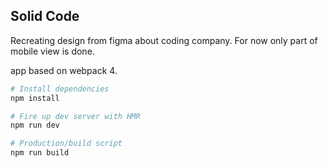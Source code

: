 ## Solid Code
Recreating design from figma about coding company.
For now only part of mobile view is done.



app based on webpack 4.

```bash
# Install dependencies
npm install

# Fire up dev server with HMR
npm run dev

# Production/build script
npm run build

```